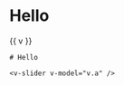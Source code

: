 <script setup>
const a = $ref(100)
</script>

# Hello

<v-slider v-model="v.a" />

{{ v }}

```vue
# Hello

<v-slider v-model="v.a" />
```
